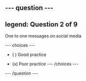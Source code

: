 --- question ---
---
legend: Question 2 of 9
---

One to one messages on social media

--- choices ---
- ( ) Good practice

- (x) Poor practice
--- /choices ---

--- /question ---
